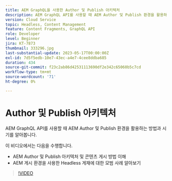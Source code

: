 ```yaml
---
title: AEM GraphQL을 사용한 Author 및 Publish 아키텍처
description: AEM GraphQL API를 사용할 때 AEM Author 및 Publish 환경을 활용하는 방법과 시기를 알아봅니다.
version: Cloud Service
topic: Headless, Content Management
feature: Content Fragments, GraphQL API
role: Developer
level: Beginner
jira: KT-7873
thumbnail: 333296.jpg
last-substantial-update: 2023-05-17T00:00:00Z
exl-id: 7d5f5edb-10e7-43ec-a4e7-4cee8ddba685
duration: 434
source-git-commit: f23c2ab86d42531113690df2e342c65060b5c7cd
workflow-type: tm+mt
source-wordcount: '71'
ht-degree: 0%

---
```


# Author 및 Publish 아키텍처

AEM GraphQL API를 사용할 때 AEM Author 및 Publish 환경을 활용하는 방법과 시기를 알아봅니다.

이 비디오에서는 다음을 수행합니다.

+ AEM Author 및 Publish 아키텍처 및 콘텐츠 게시 방법 이해
+ AEM 게시 환경을 사용한 Headless 게재에 대한 모범 사례 알아보기

>[!VIDEO](https://video.tv.adobe.com/v/333296?quality=12&learn=on)
